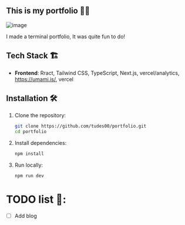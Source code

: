 ## This is my portfolio 🧑‍💻

![image](https://github.com/user-attachments/assets/f05122ba-bb8d-4d23-8f5b-713fe89f7296)

I made a terminal portfolio, It was quite fun to do!

## Tech Stack 🏗️

- **Frontend**: Rract, Tailwind CSS, TypeScript, Next.js, vercel/analytics, https://umami.is/, vercel

## Installation 🛠️

1. Clone the repository:
   ```sh
   git clone https://github.com/tudes00/portfolio.git
   cd portfolio
   ```
2. Install dependencies:
   ```sh
   npm install
   ```

4. Run locally:
   ```sh
   npm run dev
   ```

# TODO list 📇:
- [ ] Add blog

